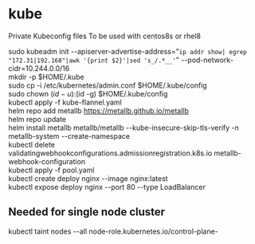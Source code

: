 # kube
Private Kubeconfig files
To be used with centos8s or rhel8

sudo kubeadm init --apiserver-advertise-address="`ip addr show| egrep "172.31|192.168"|awk '{print $2}'|sed 's_/.*__'`" --pod-network-cidr=10.244.0.0/16  
mkdir -p $HOME/.kube  
sudo cp -i /etc/kubernetes/admin.conf $HOME/.kube/config  
sudo chown $(id -u):$(id -g) $HOME/.kube/config  
kubectl apply -f kube-flannel.yaml  
helm repo add metallb https://metallb.github.io/metallb  
helm repo update  
helm install metallb metallb/metallb --kube-insecure-skip-tls-verify -n metallb-system --create-namespace  
kubectl delete validatingwebhookconfigurations.admissionregistration.k8s.io metallb-webhook-configuration  
kubectl apply -f pool.yaml   
kubectl create deploy nginx --image nginx:latest  
kubectl expose deploy nginx --port 80 --type LoadBalancer  

## Needed for single node cluster
kubectl taint nodes --all node-role.kubernetes.io/control-plane-  
